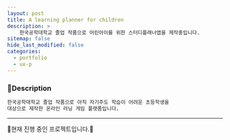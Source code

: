 ```yaml
---
layout: post
title: A learning planner for children
description: >
    한국공학대학교 졸업 작품으로 어린아이를 위한 스터디플래너앱을 제작중입니다.
sitemap: false
hide_last_modified: false
categories:
  - portfolio
  - ux-p
---
```


<!-- ### 졸업작품-UX -->

### 📝Description
~~~html
한국공학대학교 졸업 작품으로 아직 자기주도 학습이 어려운 초등학생을
대상으로 제작한 온라인 러닝 게임 플랫폼입니다.
~~~

----
🚀현재 진행 중인 프로젝트입니다.🚀
